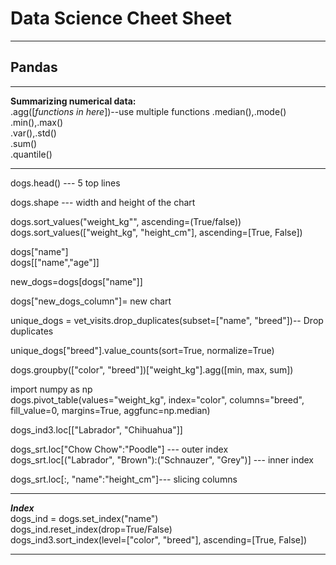 # Data Science Cheet Sheet

----
## Pandas  

---

**Summarizing numerical data:**  
.agg([*functions in here*])--use multiple functions
.median(),.mode()  
.min(),.max()  
.var(),.std()  
.sum()  
.quantile()  

---



dogs.head() --- 5 top lines

dogs.shape --- width and height of the chart

dogs.sort_values("weight_kg"", ascending=(True/false))  
dogs.sort_values(["weight_kg", "height_cm"], ascending=[True, False])

dogs["name"]  
dogs[["name","age"]]

new_dogs=dogs[dogs["name"]]

dogs["new_dogs_column"]= new chart

unique_dogs = vet_visits.drop_duplicates(subset=["name", "breed"])-- Drop duplicates

unique_dogs["breed"].value_counts(sort=True, normalize=True)

dogs.groupby(["color", "breed"])["weight_kg"].agg([min, max, sum])

import numpy as np  
dogs.pivot_table(values="weight_kg", index="color", columns="breed", fill_value=0, margins=True, aggfunc=np.median)

dogs_ind3.loc[["Labrador", "Chihuahua"]]

dogs_srt.loc["Chow Chow":"Poodle"] --- outer index  
dogs_srt.loc[("Labrador", "Brown"):("Schnauzer", "Grey")] --- inner index

dogs_srt.loc[:, "name":"height_cm"]--- slicing columns



---

***Index***  
dogs_ind = dogs.set_index("name")  
dogs_ind.reset_index(drop=True/False)  
dogs_ind3.sort_index(level=["color", "breed"], ascending=[True, False])  

---

